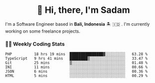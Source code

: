 <h1 align="center">👋 Hi, there, I'm Sadam</h1>
<p>I'm a Software Engineer based in <strong>Bali, Indonesia</strong> 🏝️ 🇮🇩 . I'm currently working on some freelance projects.</p>

### 👨‍💻 Weekly Coding Stats
<!--START_SECTION:waka-->

```text
PHP          18 hrs 19 mins  ███████████████▓░░░░░░░░░   63.28 %
TypeScript   9 hrs 41 mins   ████████▒░░░░░░░░░░░░░░░░   33.47 %
Git          25 mins         ▒░░░░░░░░░░░░░░░░░░░░░░░░   01.48 %
INI          11 mins         ░░░░░░░░░░░░░░░░░░░░░░░░░   00.66 %
JSON         6 mins          ░░░░░░░░░░░░░░░░░░░░░░░░░   00.36 %
HTML         5 mins          ░░░░░░░░░░░░░░░░░░░░░░░░░   00.29 %
```

<!--END_SECTION:waka-->
